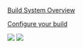 [Build System Overview](http://android.xsoftlab.net/sdk/installing/studio-build.html)

[Configure your build](https://developer.android.com/studio/build/)

![](https://pingfangx.github.io/resource/blogx/2546/1.png)
![](https://pingfangx.github.io/resource/blogx/2546/2.png)